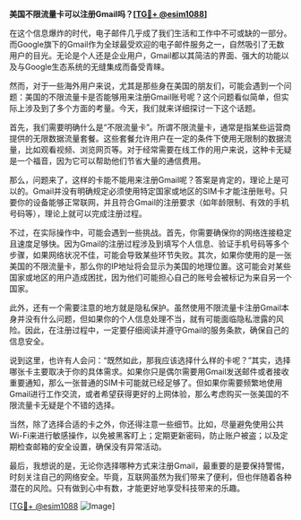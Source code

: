 **美国不限流量卡可以注册Gmail吗？[[TG💪+ @esim1088](https://t.me/s/esim1088)]**

在这个信息爆炸的时代，电子邮件几乎成了我们生活和工作中不可或缺的一部分。而Google旗下的Gmail作为全球最受欢迎的电子邮件服务之一，自然吸引了无数用户的目光。无论是个人还是企业用户，Gmail都以其简洁的界面、强大的功能以及与Google生态系统的无缝集成而备受青睐。

然而，对于一些海外用户来说，尤其是那些身在美国的朋友们，可能会遇到一个问题：美国的不限流量卡是否能够用来注册Gmail账号呢？这个问题看似简单，但实际上涉及到了多个方面的考量。今天，我们就来详细探讨一下这个话题。

首先，我们需要明确什么是“不限流量卡”。所谓不限流量卡，通常是指某些运营商提供的无限数据流量套餐。这些套餐允许用户在一定的条件下使用无限制的数据流量，比如观看视频、浏览网页等。对于经常需要在线工作的用户来说，这种卡无疑是一个福音，因为它可以帮助他们节省大量的通信费用。

那么，问题来了，这样的卡能不能用来注册Gmail呢？答案是肯定的，理论上是可以的。Gmail并没有明确规定必须使用特定国家或地区的SIM卡才能注册账号。只要你的设备能够正常联网，并且符合Gmail的注册要求（如年龄限制、有效的手机号码等），理论上就可以完成注册过程。

不过，在实际操作中，可能会遇到一些挑战。首先，你需要确保你的网络连接稳定且速度足够快。因为Gmail的注册过程涉及到填写个人信息、验证手机号码等多个步骤，如果网络状况不佳，可能会导致某些环节失败。其次，如果你使用的是一张美国的不限流量卡，那么你的IP地址将会显示为美国的地理位置。这可能会对某些国家或地区的用户造成困扰，因为他们可能担心自己的账号会被标记为来自另一个国家。

此外，还有一个需要注意的地方就是隐私保护。虽然使用不限流量卡注册Gmail本身并没有什么问题，但如果你的个人信息处理不当，就有可能面临隐私泄露的风险。因此，在注册过程中，一定要仔细阅读并遵守Gmail的服务条款，确保自己的信息安全。

说到这里，也许有人会问：“既然如此，那我应该选择什么样的卡呢？”其实，选择哪张卡主要取决于你的具体需求。如果你只是偶尔需要用Gmail发送邮件或者接收重要通知，那么一张普通的SIM卡可能就已经足够了。但如果你需要频繁地使用Gmail进行工作交流，或者希望获得更好的上网体验，那么考虑购买一张美国的不限流量卡无疑是个不错的选择。

当然，除了选择合适的卡之外，你还得注意一些细节。比如，尽量避免使用公共Wi-Fi来进行敏感操作，以免被黑客盯上；定期更新密码，防止账户被盗；以及定期检查邮箱的安全设置，确保没有异常活动。

最后，我想说的是，无论你选择哪种方式来注册Gmail，最重要的是要保持警惕，时刻关注自己的网络安全。毕竟，互联网虽然为我们带来了便利，但也伴随着各种潜在的风险。只有做到心中有数，才能更好地享受科技带来的乐趣。

[[TG💪+ @esim1088](https://t.me/s/esim1088) ![Image](https://i.postimg.cc/4NQfJmqS/Snipaste-2025-05-13-00-14-12.png)]